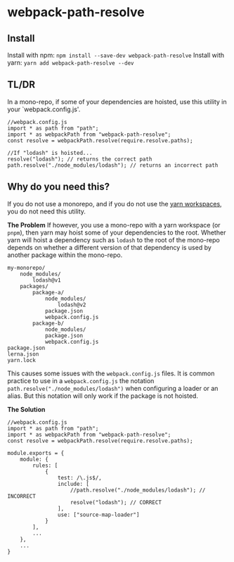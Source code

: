 # webpack-path-resolve
## Install

Install with npm: `npm install --save-dev webpack-path-resolve`
Install with yarn: `yarn add webpack-path-resolve --dev`
## TL/DR
In a mono-repo, if some of your dependencies are hoisted, use this utility in your `webpack.config.js'.
```
//webpack.config.js
import * as path from "path";
import * as webpackPath from "webpack-path-resolve";
const resolve = webpackPath.resolve(require.resolve.paths);

//If "lodash" is hoisted...
resolve("lodash"); // returns the correct path
path.resolve("./node_modules/lodash"); // returns an incorrect path
```
## Why do you need this?
If you do not use a monorepo, and if you do not use the [yarn workspaces](https://classic.yarnpkg.com/en/docs/workspaces/), you do not need this utility.

**The Problem**
If however, you use a mono-repo with a yarn workspace (or `pnpm`), then yarn may hoist some of your dependencies to the root. Whether yarn will hoist a dependency such as `lodash` to the root of the mono-repo depends on whether a different version of that dependency is used by another package within the mono-repo.
```
my-monorepo/
	node_modules/
		lodash@v1
	packages/
		package-a/
			node_modules/
				lodash@v2
			package.json
			webpack.config.js
		package-b/
			node_modules/
			package.json
			webpack.config.js
package.json
lerna.json
yarn.lock
```
This causes some issues with the `webpack.config.js` files. It is common practice to use in a `webpack.config.js`  the notation `path.resolve("./node_modules/lodash")` when configuring a loader or an alias. But this notation will only work if the package is not hoisted.

**The Solution**
```
//webpack.config.js
import * as path from "path";
import * as webpackPath from "webpack-path-resolve";
const resolve = webpackPath.resolve(require.resolve.paths);

module.exports = {
	module: {
		rules: [
			{
				test: /\.js$/,
				include: [
					//path.resolve("./node_modules/lodash"); // INCORRECT
					resolve("lodash"); // CORRECT
				],
				use: ["source-map-loader"]
			}
		],
		...
	},
	...
}
```